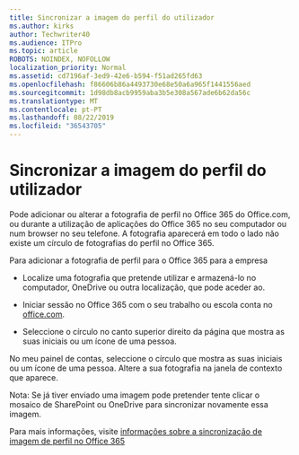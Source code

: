 ```yaml
---
title: Sincronizar a imagem do perfil do utilizador
ms.author: kirks
author: Techwriter40
ms.audience: ITPro
ms.topic: article
ROBOTS: NOINDEX, NOFOLLOW
localization_priority: Normal
ms.assetid: cd7196af-3ed9-42e6-b594-f51ad265fd63
ms.openlocfilehash: f86606b86a4493730e68e50a6a965f1441556aed
ms.sourcegitcommit: 1d98db8acb9959aba3b5e308a567ade6b62da56c
ms.translationtype: MT
ms.contentlocale: pt-PT
ms.lasthandoff: 08/22/2019
ms.locfileid: "36543705"
---
```

# <a name="sync-a-users-profile-picture"></a>Sincronizar a imagem do perfil do utilizador

Pode adicionar ou alterar a fotografia de perfil no Office 365 do Office.com, ou durante a utilização de aplicações do Office 365 no seu computador ou num browser no seu telefone. A fotografia aparecerá em todo o lado não existe um círculo de fotografias do perfil no Office 365.

Para adicionar a fotografia de perfil para o Office 365 para a empresa

- Localize uma fotografia que pretende utilizar e armazená-lo no computador, OneDrive ou outra localização, que pode aceder ao.

- Iniciar sessão no Office 365 com o seu trabalho ou escola conta no [office.com](http://www.office.com).

- Seleccione o círculo no canto superior direito da página que mostra as suas iniciais ou um ícone de uma pessoa.

No meu painel de contas, seleccione o círculo que mostra as suas iniciais ou um ícone de uma pessoa. Altere a sua fotografia na janela de contexto que aparece.

Nota: Se já tiver enviado uma imagem pode pretender tente clicar o mosaico de SharePoint ou OneDrive para sincronizar novamente essa imagem.

Para mais informações, visite [informações sobre a sincronização de imagem de perfil no Office 365](https://support.office.com/article/information-about-profile-picture-synchronization-in-office-365-20594d76-d054-4af4-a660-401133e3d48a?ui=en-US&amp;rs=en-US&amp;ad=US)

